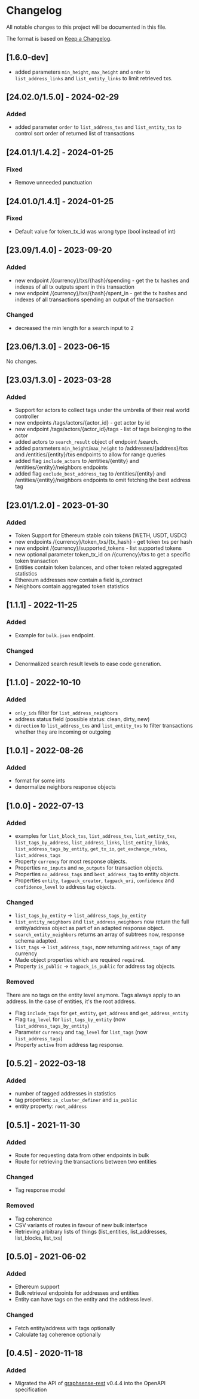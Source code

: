 # Changelog
All notable changes to this project will be documented in this file.

The format is based on [Keep a Changelog](https://keepachangelog.com/en/1.0.0/).

## [1.6.0-dev]

- added parameters `min_height`, `max_height` and `order` to `list_address_links` and `list_entity_links` to limit retrieved txs.

## [24.02.0/1.5.0] - 2024-02-29

### Added
- added parameter `order` to `list_address_txs` and `list_entity_txs` to control sort order of returned list of transactions

## [24.01.1/1.4.2] - 2024-01-25

### Fixed
- Remove unneeded punctuation

## [24.01.0/1.4.1] - 2024-01-25

### Fixed
- Default value for token_tx_id was wrong type (bool instead of int)

## [23.09/1.4.0] - 2023-09-20

### Added
- new endpoint /{currency}/txs/{hash}/spending - get the tx hashes and indexes of all tx outputs spent in this transaction
- new endpoint /{currency}/txs/{hash}/spent_in - get the tx hashes and indexes of all transactions spending an output of the transaction

### Changed
- decreased the min length for a search input to 2

## [23.06/1.3.0] - 2023-06-15

No changes.

## [23.03/1.3.0] - 2023-03-28
### Added
- Support for actors to collect tags under the umbrella of their real world controller
- new endpoints /tags/actors/{actor_id} - get actor by id
- new endpoint /tags/actors/{actor_id}/tags - list of tags belonging to the actor
- added actors to `search_result` object of endpoint /search.
- added parameters `min_height`/`max_height` to /addresses/{address}/txs and /entities/{entity}/txs endpoints to allow for range queries
- added flag `include_actors` to /entities/{entity} and /entities/{entity}/neighbors endpoints
- added flag `exclude_best_address_tag` to /entities/{entity} and /entities/{entity}/neighbors endpoints to omit fetching the best address tag


## [23.01/1.2.0] - 2023-01-30
### Added
- Token Support for Ethereum stable coin tokens (WETH, USDT, USDC)
- new endpoints /{currency}/token_txs/{tx_hash} - get token txs per hash
- new endpoint /{currency}/supported_tokens - list supported tokens
- new optional parameter token_tx_id on /{currency}/txs to get a specific token transaction
- Entities contain token balances, and other token related aggregated statistics
- Ethereum addresses now contain a field is_contract
- Neighbors contain aggregated token statistics

## [1.1.1] - 2022-11-25
### Added
- Example for `bulk.json` endpoint.
### Changed
- Denormalized search result levels to ease code generation.

## [1.1.0] - 2022-10-10
### Added
- `only_ids` filter for `list_address_neighbors`
- address status field (possible status: clean, dirty, new)
- `direction` to `list_address_txs` and `list_entity_txs` to filter transactions whether they are incoming or outgoing

## [1.0.1] - 2022-08-26
### Added
- format for some ints
- denormalize neighbors response objects

## [1.0.0] - 2022-07-13
### Added
- examples for `list_block_txs`, `list_address_txs`, `list_entity_txs`, `list_tags_by_address`, `list_address_links`, `list_entity_links`, `list_address_tags_by_entity`, `get_tx_io`, `get_exchange_rates`, `list_address_tags`
- Property `currency` for most response objects.
- Properties `no_inputs` and `no_outputs` for transaction objects.
- Properties `no_address_tags` and `best_address_tag` to entity objects.
- Properties `entity`, `tagpack_creator`, `tagpack_uri`, `confidence` and `confidence_level` to address tag objects.
### Changed
- `list_tags_by_entity` -> `list_address_tags_by_entity`
- `list_entity_neighbors` and `list_address_neighbors` now return the full entity/address object as part of an adapted response object.
- `search_entity_neighbors` returns an array of subtrees now, response schema adapted.
- `list_tags` -> `list_address_tags`, now returning `address_tags` of any currency
- Made object properties which are required `required`.
- Property `is_public` -> `tagpack_is_public` for address tag objects.
### Removed
There are no tags on the entity level anymore. Tags always apply to an address. In the case of entities, it's the root address.
- Flag `include_tags` for `get_entity`, `get_address` and `get_address_entity`
- Flag `tag_level` for `list_tags_by_entity` (now `list_address_tags_by_entity`)
- Parameter `currency` and `tag_level` for `list_tags` (now `list_address_tags`)
- Property `active` from address tag response.

## [0.5.2] - 2022-03-18
### Added
- number of tagged addresses in statistics
- tag properties: `is_cluster_definer` and `is_public`
- entity property: `root_address`

## [0.5.1] - 2021-11-30
### Added
- Route for requesting data from other endpoints in bulk
- Route for retrieving the transactions between two entities
### Changed
- Tag response model
### Removed
- Tag coherence
- CSV variants of routes in favour of new bulk interface
- Retrieving arbitrary lists of things (list_entities, list_addresses, list_blocks, list_txs)

## [0.5.0] - 2021-06-02
### Added
- Ethereum support
- Bulk retrieval endpoints for addresses and entities
- Entity can have tags on the entity and the address level. 
### Changed
- Fetch entity/address with tags optionally
- Calculate tag coherence optionally

## [0.4.5] - 2020-11-18
### Added
- Migrated the API of [graphsense-rest](https://github.com/graphsense/graphsense-rest) v0.4.4 into the OpenAPI specification
